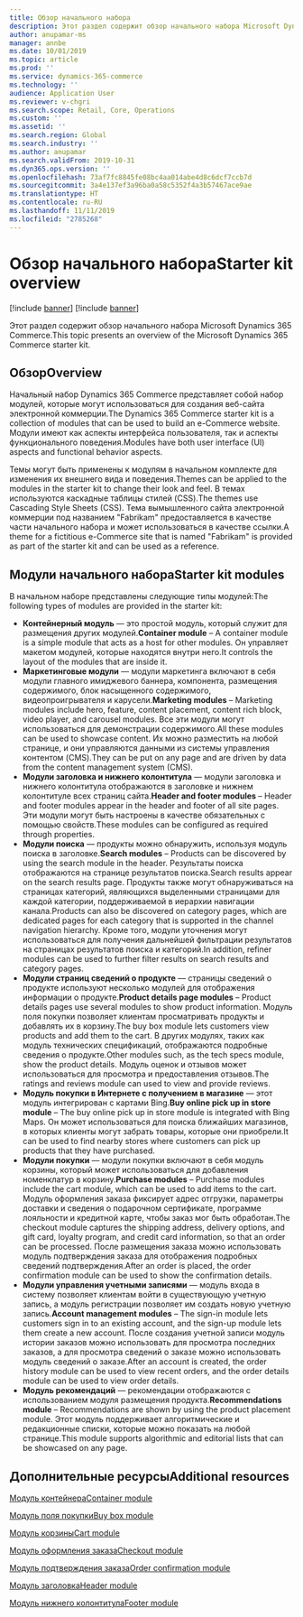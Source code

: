 ```yaml
---
title: Обзор начального набора
description: Этот раздел содержит обзор начального набора Microsoft Dynamics 365 Commerce.
author: anupamar-ms
manager: annbe
ms.date: 10/01/2019
ms.topic: article
ms.prod: ''
ms.service: dynamics-365-commerce
ms.technology: ''
audience: Application User
ms.reviewer: v-chgri
ms.search.scope: Retail, Core, Operations
ms.custom: ''
ms.assetid: ''
ms.search.region: Global
ms.search.industry: ''
ms.author: anupamar
ms.search.validFrom: 2019-10-31
ms.dyn365.ops.version: ''
ms.openlocfilehash: 73af7fc8845fe08bc4aa014abe4d8c6dcf7ccb7d
ms.sourcegitcommit: 3a4e137ef3a96ba0a58c5352f4a3b57467ace9ae
ms.translationtype: HT
ms.contentlocale: ru-RU
ms.lasthandoff: 11/11/2019
ms.locfileid: "2785268"
---
```

# <a name="starter-kit-overview"></a><span data-ttu-id="cbb84-103">Обзор начального набора</span><span class="sxs-lookup"><span data-stu-id="cbb84-103">Starter kit overview</span></span>

[!include [banner](includes/preview-banner.md)]
[!include [banner](includes/banner.md)]

<span data-ttu-id="cbb84-104">Этот раздел содержит обзор начального набора Microsoft Dynamics 365 Commerce.</span><span class="sxs-lookup"><span data-stu-id="cbb84-104">This topic presents an overview of the Microsoft Dynamics 365 Commerce starter kit.</span></span>

## <a name="overview"></a><span data-ttu-id="cbb84-105">Обзор</span><span class="sxs-lookup"><span data-stu-id="cbb84-105">Overview</span></span>

<span data-ttu-id="cbb84-106">Начальный набор Dynamics 365 Commerce представляет собой набор модулей, которые могут использоваться для создания веб-сайта электронной коммерции.</span><span class="sxs-lookup"><span data-stu-id="cbb84-106">The Dynamics 365 Commerce starter kit is a collection of modules that can be used to build an e-Commerce website.</span></span> <span data-ttu-id="cbb84-107">Модули имеют как аспекты интерфейса пользователя, так и аспекты функционального поведения.</span><span class="sxs-lookup"><span data-stu-id="cbb84-107">Modules have both user interface (UI) aspects and functional behavior aspects.</span></span>

<span data-ttu-id="cbb84-108">Темы могут быть применены к модулям в начальном комплекте для изменения их внешнего вида и поведения.</span><span class="sxs-lookup"><span data-stu-id="cbb84-108">Themes can be applied to the modules in the starter kit to change their look and feel.</span></span> <span data-ttu-id="cbb84-109">В темах используются каскадные таблицы стилей (CSS).</span><span class="sxs-lookup"><span data-stu-id="cbb84-109">The themes use Cascading Style Sheets (CSS).</span></span> <span data-ttu-id="cbb84-110">Тема вымышленного сайта электронной коммерции под названием "Fabrikam" предоставляется в качестве части начального набора и может использоваться в качестве ссылки.</span><span class="sxs-lookup"><span data-stu-id="cbb84-110">A theme for a fictitious e-Commerce site that is named "Fabrikam" is provided as part of the starter kit and can be used as a reference.</span></span>

## <a name="starter-kit-modules"></a><span data-ttu-id="cbb84-111">Модули начального набора</span><span class="sxs-lookup"><span data-stu-id="cbb84-111">Starter kit modules</span></span>

<span data-ttu-id="cbb84-112">В начальном наборе представлены следующие типы модулей:</span><span class="sxs-lookup"><span data-stu-id="cbb84-112">The following types of modules are provided in the starter kit:</span></span>

- <span data-ttu-id="cbb84-113">**Контейнерный модуль** — это простой модуль, который служит для размещения других модулей.</span><span class="sxs-lookup"><span data-stu-id="cbb84-113">**Container module** – A container module is a simple module that acts as a host for other modules.</span></span> <span data-ttu-id="cbb84-114">Он управляет макетом модулей, которые находятся внутри него.</span><span class="sxs-lookup"><span data-stu-id="cbb84-114">It controls the layout of the modules that are inside it.</span></span>
- <span data-ttu-id="cbb84-115">**Маркетинговые модули** — модули маркетинга включают в себя модули главного имиджевого баннера, компонента, размещения содержимого, блок насыщенного содержимого, видеопроигрывателя и карусели.</span><span class="sxs-lookup"><span data-stu-id="cbb84-115">**Marketing modules** – Marketing modules include hero, feature, content placement, content rich block, video player, and carousel modules.</span></span> <span data-ttu-id="cbb84-116">Все эти модули могут использоваться для демонстрации содержимого.</span><span class="sxs-lookup"><span data-stu-id="cbb84-116">All these modules can be used to showcase content.</span></span> <span data-ttu-id="cbb84-117">Их можно разместить на любой странице, и они управляются данными из системы управления контентом (CMS).</span><span class="sxs-lookup"><span data-stu-id="cbb84-117">They can be put on any page and are driven by data from the content management system (CMS).</span></span>
- <span data-ttu-id="cbb84-118">**Модули заголовка и нижнего колонтитула** — модули заголовка и нижнего колонтитула отображаются в заголовке и нижнем колонтитуле всех страниц сайта.</span><span class="sxs-lookup"><span data-stu-id="cbb84-118">**Header and footer modules** – Header and footer modules appear in the header and footer of all site pages.</span></span> <span data-ttu-id="cbb84-119">Эти модули могут быть настроены в качестве обязательных с помощью свойств.</span><span class="sxs-lookup"><span data-stu-id="cbb84-119">These modules can be configured as required through properties.</span></span>
- <span data-ttu-id="cbb84-120">**Модули поиска** — продукты можно обнаружить, используя модуль поиска в заголовке.</span><span class="sxs-lookup"><span data-stu-id="cbb84-120">**Search modules** – Products can be discovered by using the search module in the header.</span></span> <span data-ttu-id="cbb84-121">Результаты поиска отображаются на странице результатов поиска.</span><span class="sxs-lookup"><span data-stu-id="cbb84-121">Search results appear on the search results page.</span></span> <span data-ttu-id="cbb84-122">Продукты также могут обнаруживаться на страницах категорий, являющихся выделенными страницами для каждой категории, поддерживаемой в иерархии навигации канала.</span><span class="sxs-lookup"><span data-stu-id="cbb84-122">Products can also be discovered on category pages, which are dedicated pages for each category that is supported in the channel navigation hierarchy.</span></span> <span data-ttu-id="cbb84-123">Кроме того, модули уточнения могут использоваться для получения дальнейшей фильтрации результатов на страницах результатов поиска и категорий.</span><span class="sxs-lookup"><span data-stu-id="cbb84-123">In addition, refiner modules can be used to further filter results on search results and category pages.</span></span>
- <span data-ttu-id="cbb84-124">**Модули страниц сведений о продукте** — страницы сведений о продукте используют несколько модулей для отображения информации о продукте.</span><span class="sxs-lookup"><span data-stu-id="cbb84-124">**Product details page modules** – Product details pages use several modules to show product information.</span></span> <span data-ttu-id="cbb84-125">Модуль поля покупки позволяет клиентам просматривать продукты и добавлять их в корзину.</span><span class="sxs-lookup"><span data-stu-id="cbb84-125">The buy box module lets customers view products and add them to the cart.</span></span> <span data-ttu-id="cbb84-126">В других модулях, таких как модуль технических спецификаций, отображаются подробные сведения о продукте.</span><span class="sxs-lookup"><span data-stu-id="cbb84-126">Other modules such, as the tech specs module, show the product details.</span></span> <span data-ttu-id="cbb84-127">Модуль оценок и отзывов может использоваться для просмотра и предоставления отзывов.</span><span class="sxs-lookup"><span data-stu-id="cbb84-127">The ratings and reviews module can used to view and provide reviews.</span></span>
- <span data-ttu-id="cbb84-128">**Модуль покупки в Интернете с получением в магазине** — этот модуль интегрирован с картами Bing.</span><span class="sxs-lookup"><span data-stu-id="cbb84-128">**Buy online pick up in store module** – The buy online pick up in store module is integrated with Bing Maps.</span></span> <span data-ttu-id="cbb84-129">Он может использоваться для поиска ближайших магазинов, в которых клиенты могут забрать товары, которые они приобрели.</span><span class="sxs-lookup"><span data-stu-id="cbb84-129">It can be used to find nearby stores where customers can pick up products that they have purchased.</span></span>
- <span data-ttu-id="cbb84-130">**Модули покупки** — модули покупки включают в себя модуль корзины, который может использоваться для добавления номенклатур в корзину.</span><span class="sxs-lookup"><span data-stu-id="cbb84-130">**Purchase modules** – Purchase modules include the cart module, which can be used to add items to the cart.</span></span> <span data-ttu-id="cbb84-131">Модуль оформления заказа фиксирует адрес отгрузки, параметры доставки и сведения о подарочном сертификате, программе лояльности и кредитной карте, чтобы заказ мог быть обработан.</span><span class="sxs-lookup"><span data-stu-id="cbb84-131">The checkout module captures the shipping address, delivery options, and gift card, loyalty program, and credit card information, so that an order can be processed.</span></span> <span data-ttu-id="cbb84-132">После размещения заказа можно использовать модуль подтверждения заказа для отображения подробных сведений подтверждения.</span><span class="sxs-lookup"><span data-stu-id="cbb84-132">After an order is placed, the order confirmation module can be used to show the confirmation details.</span></span>
- <span data-ttu-id="cbb84-133">**Модули управления учетными записями** — модуль входа в систему позволяет клиентам войти в существующую учетную запись, а модуль регистрации позволяет им создать новую учетную запись.</span><span class="sxs-lookup"><span data-stu-id="cbb84-133">**Account management modules** – The sign-in module lets customers sign in to an existing account, and the sign-up module lets them create a new account.</span></span> <span data-ttu-id="cbb84-134">После создания учетной записи модуль истории заказов можно использовать для просмотра последних заказов, а для просмотра сведений о заказе можно использовать модуль сведений о заказе.</span><span class="sxs-lookup"><span data-stu-id="cbb84-134">After an account is created, the order history module can be used to view recent orders, and the order details module can be used to view order details.</span></span>
- <span data-ttu-id="cbb84-135">**Модуль рекомендаций** — рекомендации отображаются с использованием модуля размещения продукта.</span><span class="sxs-lookup"><span data-stu-id="cbb84-135">**Recommendations module** – Recommendations are shown by using the product placement module.</span></span> <span data-ttu-id="cbb84-136">Этот модуль поддерживает алгоритмические и редакционные списки, которые можно показать на любой странице.</span><span class="sxs-lookup"><span data-stu-id="cbb84-136">This module supports algorithmic and editorial lists that can be showcased on any page.</span></span>

## <a name="additional-resources"></a><span data-ttu-id="cbb84-137">Дополнительные ресурсы</span><span class="sxs-lookup"><span data-stu-id="cbb84-137">Additional resources</span></span>

[<span data-ttu-id="cbb84-138">Модуль контейнера</span><span class="sxs-lookup"><span data-stu-id="cbb84-138">Container module</span></span>](add-container-module.md)

[<span data-ttu-id="cbb84-139">Модуль поля покупки</span><span class="sxs-lookup"><span data-stu-id="cbb84-139">Buy box module</span></span>](add-buy-box.md)

[<span data-ttu-id="cbb84-140">Модуль корзины</span><span class="sxs-lookup"><span data-stu-id="cbb84-140">Cart module</span></span>](add-cart-module.md)

[<span data-ttu-id="cbb84-141">Модуль оформления заказа</span><span class="sxs-lookup"><span data-stu-id="cbb84-141">Checkout module</span></span>](add-checkout-module.md)

[<span data-ttu-id="cbb84-142">Модуль подтверждения заказа</span><span class="sxs-lookup"><span data-stu-id="cbb84-142">Order confirmation module</span></span>](order-confirmation-module.md)

[<span data-ttu-id="cbb84-143">Модуль заголовка</span><span class="sxs-lookup"><span data-stu-id="cbb84-143">Header module</span></span>](author-header-module.md)

[<span data-ttu-id="cbb84-144">Модуль нижнего колонтитула</span><span class="sxs-lookup"><span data-stu-id="cbb84-144">Footer module</span></span>](author-footer-module.md)

